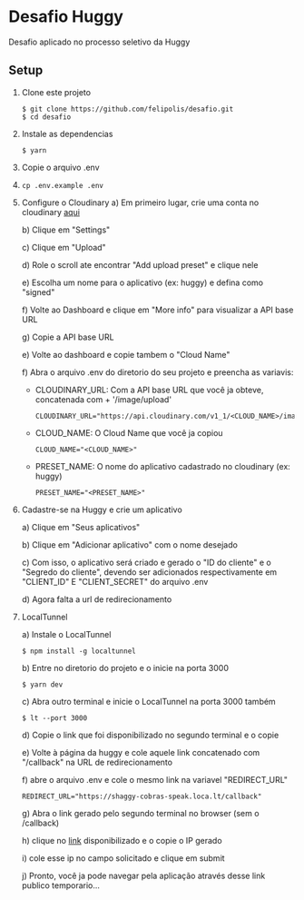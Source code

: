# Desafio Huggy

Desafio aplicado no processo seletivo da Huggy

## Setup

1. Clone este projeto

   ```
   $ git clone https://github.com/felipolis/desafio.git
   $ cd desafio
   ```
2. Instale as dependencias

   ```
   $ yarn
   ```
3. Copie o arquivo .env
4. ```
   cp .env.example .env
   ```
5. Configure o Cloudinary
   a) Em primeiro lugar, crie uma conta no cloudinary [aqui](https://cloudinary.com)

   b) Clique em "Settings"

   c) Clique em "Upload"

   d) Role o scroll ate encontrar "Add upload preset" e clique nele

   e) Escolha um nome para o aplicativo (ex: huggy) e defina como "signed"

   f) Volte ao Dashboard e clique em "More info" para visualizar a API base URL

   g) Copie a API base URL

   e) Volte ao dashboard e copie tambem o "Cloud Name"

   f) Abra o arquivo .env do diretorio do seu projeto e preencha as variavis:

   - CLOUDINARY_URL: Com a API base URL que você ja obteve, concatenada com + '/image/upload'

     ```
     CLOUDINARY_URL="https://api.cloudinary.com/v1_1/<CLOUD_NAME>/image/upload"
     ```
   - CLOUD_NAME: O Cloud Name que você ja copiou

     ```
     CLOUD_NAME="<CLOUD_NAME>"
     ```
   - PRESET_NAME: O nome do aplicativo cadastrado no cloudinary (ex: huggy)

     ```
     PRESET_NAME="<PRESET_NAME>"
     ```
6. Cadastre-se na Huggy e crie um aplicativo

   a) Clique em "Seus aplicativos"

   b) Clique em "Adicionar aplicativo" com o nome desejado

   c) Com isso, o aplicativo será criado e gerado o "ID do cliente" e o "Segredo do cliente", devendo ser adicionados respectivamente em "CLIENT_ID" E "CLIENT_SECRET" do arquivo .env

   d) Agora falta a url de redirecionamento
7. LocalTunnel

   a) Instale o LocalTunnel

   ```
   $ npm install -g localtunnel
   ```

   b) Entre no diretorio do projeto e o inicie na porta 3000

   ```
   $ yarn dev
   ```

   c) Abra outro terminal e inicie o LocalTunnel na porta 3000 também

   ```
   $ lt --port 3000
   ```

   d) Copie o link que foi disponibilizado no segundo terminal e o copie

   e) Volte à página da huggy e cole aquele link concatenado com "/callback" na URL de redirecionamento

   f) abre o arquivo .env e cole o mesmo link na variavel "REDIRECT_URL"

   ```
   REDIRECT_URL="https://shaggy-cobras-speak.loca.lt/callback"
   ```

   g) Abra o link gerado pelo segundo terminal no browser (sem o /callback)

   h) clique no [link](https://ipv4.icanhazip.com/) disponibilizado e o copie o IP gerado

   i) cole esse ip no campo solicitado e clique em submit

   j) Pronto, você ja pode navegar pela aplicação através desse link publico temporario...
